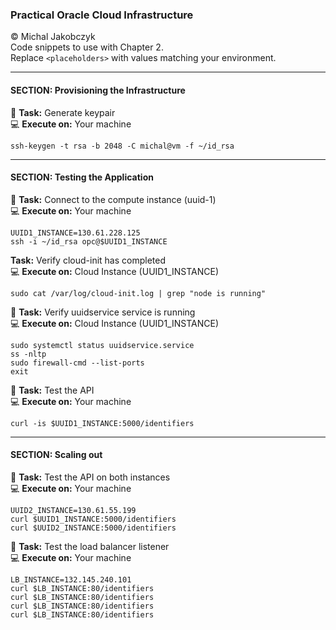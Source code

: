 ### Practical Oracle Cloud Infrastructure
© Michal Jakobczyk  
Code snippets to use with Chapter 2.  
Replace `<placeholders>` with values matching your environment.  

---
#### SECTION: Provisioning the Infrastructure

:wrench: **Task:** Generate keypair  
:computer: **Execute on:** Your machine

    ssh-keygen -t rsa -b 2048 -C michal@vm -f ~/id_rsa

---
#### SECTION: Testing the Application
:wrench: **Task:** Connect to the compute instance (uuid-1)  
:computer: **Execute on:** Your machine

    UUID1_INSTANCE=130.61.228.125
    ssh -i ~/id_rsa opc@$UUID1_INSTANCE

**Task:** Verify cloud-init has completed  
:computer: **Execute on:** Cloud Instance (UUID1_INSTANCE)

    sudo cat /var/log/cloud-init.log | grep "node is running"

:wrench: **Task:** Verify uuidservice service is running  
:computer: **Execute on:** Cloud Instance (UUID1_INSTANCE)

    sudo systemctl status uuidservice.service
    ss -nltp
    sudo firewall-cmd --list-ports
    exit

:wrench: **Task:** Test the API  
:computer: **Execute on:** Your machine

    curl -is $UUID1_INSTANCE:5000/identifiers

---
#### SECTION: Scaling out

:wrench: **Task:** Test the API on both instances  
:computer: **Execute on:** Your machine

    UUID2_INSTANCE=130.61.55.199
    curl $UUID1_INSTANCE:5000/identifiers
    curl $UUID2_INSTANCE:5000/identifiers

:wrench: **Task:** Test the load balancer listener  
:computer: **Execute on:** Your machine

    LB_INSTANCE=132.145.240.101
    curl $LB_INSTANCE:80/identifiers
    curl $LB_INSTANCE:80/identifiers
    curl $LB_INSTANCE:80/identifiers
    curl $LB_INSTANCE:80/identifiers
